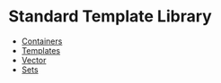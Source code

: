 # Standard Template Library 

  * [Containers](https://github.com/raidfoxx/STL/blob/master/containers.md)
  * [Templates](https://github.com/raidfoxx/STL/blob/master/templates.md)
  * [Vector](https://github.com/raidfoxx/STL/blob/master/vector.md)
  * [Sets](https://github.com/raidfoxx/STL/blob/master/sets.md)
  
